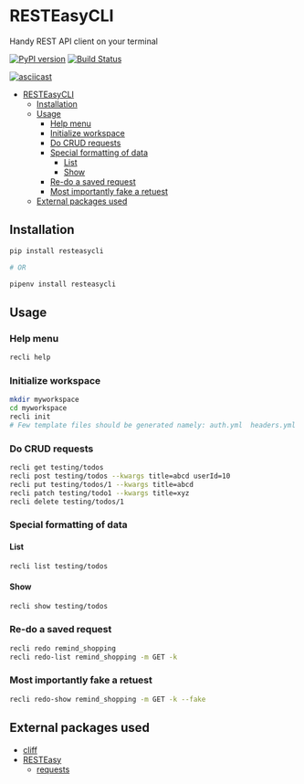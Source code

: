 # RESTEasyCLI

Handy REST API client on your terminal

[![PyPI version](https://img.shields.io/pypi/v/RESTEasyCLI.svg)](https://pypi.org/project/RESTEasyCLI)
[![Build Status](https://travis-ci.org/rapidstack/RESTEasyCLI.svg?branch=master)](https://travis-ci.org/rapidstack/RESTEasyCLI)

[![asciicast](https://asciinema.org/a/219065.svg)](https://asciinema.org/a/219065)

- [RESTEasyCLI](#resteasycli)
  - [Installation](#installation)
  - [Usage](#usage)
    - [Help menu](#help-menu)
    - [Initialize workspace](#initialize-workspace)
    - [Do CRUD requests](#do-crud-requests)
    - [Special formatting of data](#special-formatting-of-data)
      - [List](#list)
      - [Show](#show)
    - [Re-do a saved request](#re-do-a-saved-request)
    - [Most importantly fake a retuest](#most-importantly-fake-a-retuest)
  - [External packages used](#external-packages-used)

## Installation

```bash
pip install resteasycli

# OR

pipenv install resteasycli
```

## Usage

### Help menu
```bash
recli help
```

### Initialize workspace
```bash
mkdir myworkspace
cd myworkspace
recli init
# Few template files should be generated namely: auth.yml  headers.yml  saved.yml  sites.yml
```

### Do CRUD requests

```bash
recli get testing/todos
recli post testing/todos --kwargs title=abcd userId=10
recli put testing/todos/1 --kwargs title=abcd
recli patch testing/todo1 --kwargs title=xyz
recli delete testing/todos/1
```

### Special formatting of data

#### List

```bash
recli list testing/todos
```

#### Show

```bash
recli show testing/todos
```

### Re-do a saved request

```bash
recli redo remind_shopping
recli redo-list remind_shopping -m GET -k
```

### Most importantly fake a retuest

```bash
recli redo-show remind_shopping -m GET -k --fake
```

## External packages used

- [cliff](https://github.com/openstack/cliff)
- [RESTEasy](https://github.com/rapidstack/RESTEasy)
  - [requests](https://github.com/requests/requests)
